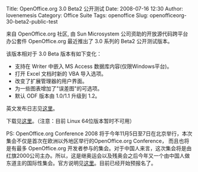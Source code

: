 Title: OpenOffice.org 3.0 Beta2 公开测试
Date: 2008-07-16 12:30
Author: lovenemesis
Category: Office Suite
Tags: openoffice
Slug: openofficeorg-30-beta2-public-test

来自 OpenOffice.org 社区, 由 Sun Microsystem
公司资助的开放源代码跨平台办公套件 OpenOffice.org 最近推出了 3.0 系列的
Beta2 公开测试版本。

该版本相对于 3.0 Beta 版本有如下变化：

-   支持在 Writer 中嵌入 MS Access 数据库内容(仅限Windows平台)。
-   打开 Excel 文档时新的 VBA 导入选项。
-   改变了扩展管理器的用户界面。
-   为一些图表增加了"误差图"的可选项。
-   默认 ODF 版本由 1.0/1.1 升级到 1.2。

英文发布日志见[这里](http://development.openoffice.org/releases/3.0.0beta2.html)。

下载见[这里](http://download.openoffice.org/3.0beta/)。（注意：目前
Linux 64位版本暂时不可用）

PS: OpenOffice.org Conference 2008
将于今年11月5日至7日在北京举行，本次集会不仅是首次在欧洲以外地区举行的OpenOffice.org
Conference， 而且也将是有最多 OpenOffice.org
开发者参与的集会。对于中国人来言，这次集会将是由红旗2000公司主办。所以，这是继奥运会以及残奥会之后今年又一个由中国人做东道主的国际性集会。官方说明见[这里](http://marketing.openoffice.org/ooocon2008/)。目前已经开始预报名了。
